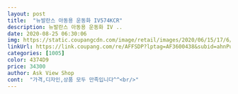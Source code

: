 ```yaml
---
layout: post 
title:  "뉴발란스 아동용 운동화 IV574KCR" 
description: 뉴발란스 아동용 운동화 IV ..
date: 2020-08-25 06:30:06 
img: https://static.coupangcdn.com/image/retail/images/2020/06/15/17/6/5bfbb3e4-acfa-4f2e-9632-dafac648dfd4.jpg 
linkUrl: https://link.coupang.com/re/AFFSDP?lptag=AF3600438&subid=ahnPublicAsk&pageKey=1736363948&itemId=2955550884&vendorItemId=70903273882&traceid=V0-113-57dbf271f3b888a9 
categories: [1005] 
color: 4374D9 
price: 34300 
author: Ask View Shop 
cont:  "가격,디자인,상품 모두 만족입니다^^<br/>" 
---
```

